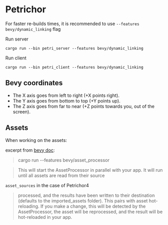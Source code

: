 # Petrichor

For faster re-builds times, it is recommended to use `--features bevy/dynamic_linking` flag

Run server
```shell
cargo run --bin petri_server --features bevy/dynamic_linking
```

Run client
```shell
cargo run --bin petri_client --features bevy/dynamic_linking
```

## Bevy coordinates

- The X axis goes from left to right (+X points right).
- The Y axis goes from bottom to top (+Y points up).
- The Z axis goes from far to near (+Z points towards you, out of the screen).

## Assets

When working on the assets:

excerpt from [bevy doc](https://bevyengine.org/news/bevy-0-12/#enabling-pre-processing):

> cargo run --features bevy/asset_processor

> This will start the AssetProcessor in parallel with your app.
> It will run until all assets are read from their source

`asset_sources` in the case of Petrichor4

> processed, and the results have been written to their destination 
> (defaults to the imported_assets folder). 
> This pairs with asset hot-reloading. 
> If you make a change, this will be detected by the AssetProcessor, 
> the asset will be reprocessed, and the result will be hot-reloaded in your app.